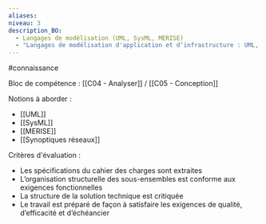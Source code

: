 ```yaml
---
aliases: 
niveau: 3
description_BO:
  - Langages de modélisation (UML, SysML, MERISE)
  - "Langages de modélisation d'application et d’infrastructure : UML, SysML, MERISE, synoptique réseau"
---
```

#connaissance

Bloc de compétence : [[C04 - Analyser]] / [[C05 - Conception]]

Notions à aborder : 
- [[UML]]
- [[SysML]]
- [[MERISE]]
- [[Synoptiques réseaux]]

Critères d'évaluation : 
- Les spécifications du cahier des charges sont extraites
- L’organisation structurelle des sous-ensembles est conforme aux exigences fonctionnelles
- La structure de la solution technique est critiquée
- Le travail est préparé de façon à satisfaire les exigences de qualité, d’efficacité et d’échéancier

